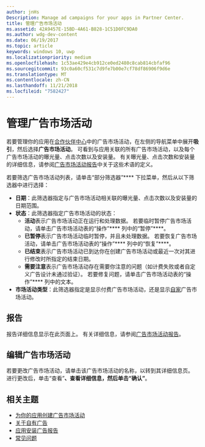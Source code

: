 ```yaml
---
author: jnHs
Description: Manage ad campaigns for your apps in Partner Center.
title: 管理广告市场活动
ms.assetid: 42A9457E-15BD-4A61-B828-1C51D0FC9DA0
ms.author: wdg-dev-content
ms.date: 06/19/2017
ms.topic: article
keywords: windows 10, uwp
ms.localizationpriority: medium
ms.openlocfilehash: 1c53ae429e4cb912ce0ed2480c8cab814cbfaf96
ms.sourcegitcommit: 93c0a60cf531c7d9fe7b00e7cf78df86906f9d6e
ms.translationtype: MT
ms.contentlocale: zh-CN
ms.lasthandoff: 11/21/2018
ms.locfileid: "7582427"
---
```

# <a name="manage-your-ad-campaign"></a>管理广告市场活动


若要管理你的应用在[合作伙伴中心](https://partner.microsoft.com/dashboard)中的广告市场活动，在左侧的导航菜单中展开**吸引**，然后选择**广告市场活动**。 可看到与应用关联的所有广告市场活动，以及每个广告市场活动的曝光量、点击次数以及安装量。 有关曝光量、点击次数和安装量的详细信息，请参阅[广告市场活动报告](promote-your-app-report.md)中关于这些术语的定义。

若要筛选广告市场活动列表，请单击“部分筛选器”**** 下拉菜单，然后从以下筛选器中进行选择：

-   **日期**：此筛选器指定与广告市场活动相关联的曝光量、点击次数以及安装量的日期范围。
-   **状态**：此筛选器指定广告市场活动的状态：
    -   **活动**表示广告市场活动正在运行和处理数据。 若要临时暂停广告市场活动，请单击广告市场活动表的“操作”**** 列中的“暂停”****。
    -   **已暂停**表示广告市场活动临时暂停，并且未处理数据。 若要恢复广告市场活动，请单击广告市场活动表的“操作”**** 列中的“恢复”****。
    -   **已结束**表示广告市场活动已到达你在创建广告市场活动或最近一次对其进行修改时所指定的结束日期。
    -   **需要注意**表示广告市场活动存在需要你注意的问题（如计费失败或者自定义广告设计未通过验证）。 若要修复问题，请单击广告市场活动表的“操作”**** 列中的文本。
-   **市场活动类型**：此筛选器指定是显示付费广告市场活动，还是显示[自家](about-house-ads.md)广告市场活动。

## <a name="reporting"></a>报告


报告详细信息显示在此页面上。 有关详细信息，请参阅[广告市场活动报告](promote-your-app-report.md)。


## <a name="edit-an-ad-campaign"></a>编辑广告市场活动

若要更改广告市场活动，请单击该广告市场活动的名称，以转到其详细信息页。 进行更改后，单击“查看”****、查看详细信息，然后单击“确认”****。


## <a name="related-topics"></a>相关主题


* [为你的应用创建广告市场活动](create-an-ad-campaign-for-your-app.md)
* [关于自有广告](about-house-ads.md)
* [应用安装广告报告](app-install-ads-reports.md)
* [常见问题](common-questions.md)
 

 




